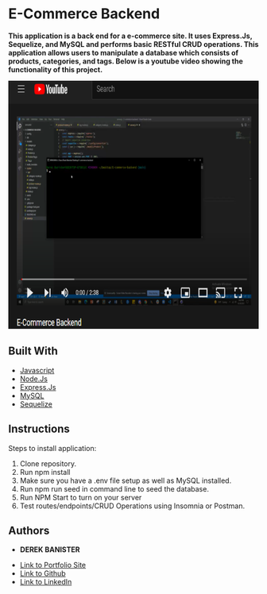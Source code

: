 # E-Commerce Backend

**This application is a back end for a e-commerce site. It uses Express.Js, Sequelize, and MySQL and performs basic RESTful CRUD operations. This application allows users to manipulate a database which consists of products, categories, and tags. Below is a youtube video showing the functionality of this project.**

<a href="http://www.youtube.com/watch?feature=player_embedded&v=3PxBaVwqOQU" target="_blank"><img src="images/ecommercepic.PNG" alt="E-Commerce Backend" width="700" height="500"/></a>


## Built With

* [Javascript](https://www.javascript.com/)
* [Node.Js](https://nodejs.org/en/)
* [Express.Js](https://expressjs.com/)
* [MySQL](https://www.mysql.com/)
* [Sequelize](https://www.npmjs.com/package/sequelize)


## Instructions
Steps to install application:

1. Clone repository.
2. Run npm install
3. Make sure you have a .env file setup as well as MySQL installed.
3. Run npm run seed in command line to seed the database.
4. Run NPM Start to turn on your server
5. Test routes/endpoints/CRUD Operations using Insomnia or Postman.


## Authors

* **DEREK BANISTER** 

- [Link to Portfolio Site](https://derekbanister.github.io/portfolio-two/)
- [Link to Github](https://github.com/DerekBanister)
- [Link to LinkedIn](https://www.linkedin.com/in/derek-banister/)